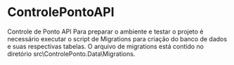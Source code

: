 # ControlePontoAPI
Controle de Ponto API
Para preparar o ambiente e testar o projeto é necessário executar o script de Migrations para criação do banco de dados e suas respectivas tabelas.
O arquivo de migrations está contido no diretório src\ControlePonto.Data\Migrations.
